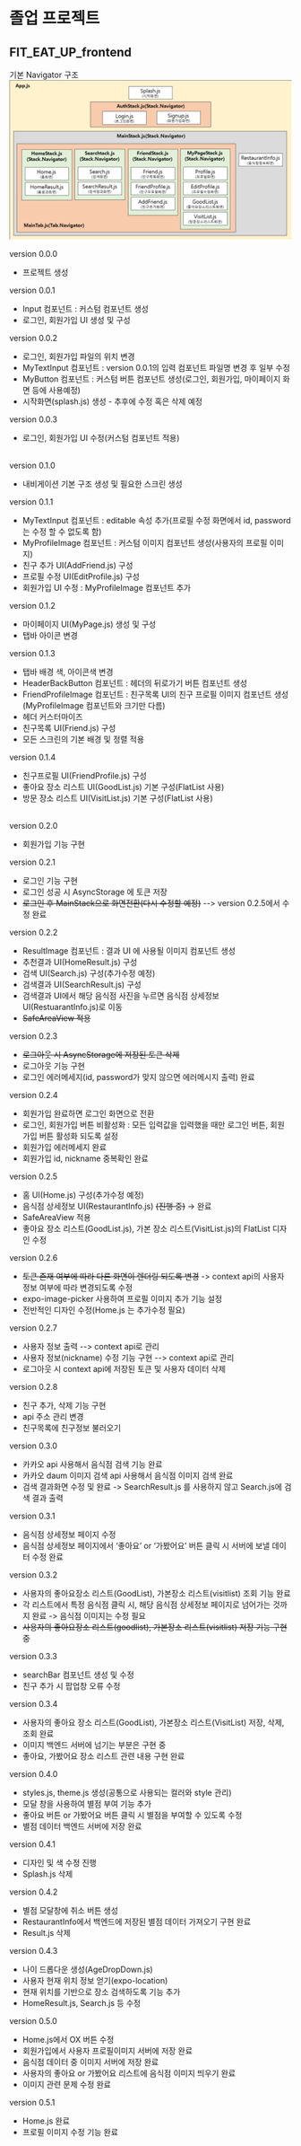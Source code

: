 # 졸업 프로젝트
## FIT_EAT_UP_frontend
기본 Navigator 구조
![Navigator구조](./Navigator%20%EA%B5%AC%EC%A1%B0.png)


version 0.0.0 
+ 프로젝트 생성

version 0.0.1 
+ Input 컴포넌트 : 커스텀 컴포넌트 생성
+  로그인, 회원가입 UI 생성 및 구성

version 0.0.2 
+ 로그인, 회원가입 파일의 위치 변경
+ MyTextInput 컴포넌트 : version 0.0.1의 입력 컴포넌트 파일명 변경 후 일부 수정
+ MyButton 컴포넌트 : 커스텀 버튼 컴포넌트 생성(로그인, 회원가입, 마이페이지 화면 등에 사용예정)
+ 시작화면(splash.js) 생성 - 추후에 수정 혹은 삭제 예정

version 0.0.3
+ 로그인, 회원가입 UI 수정(커스텀 컴포넌트 적용)
<br><br>

version 0.1.0 
+ 내비게이션 기본 구조 생성 및 필요한 스크린 생성

version 0.1.1 
+ MyTextInput  컴포넌트 : editable 속성 추가(프로필 수정 화면에서 id, password는 수정 할 수 없도록 함)
+ MyProfileImage 컴포넌트 : 커스텀 이미지 컴포넌트 생성(사용자의 프로필 이미지)
+ 친구 추가 UI(AddFriend.js) 구성
+ 프로필 수정 UI(EditProfile.js) 구성
+ 회원가입 UI 수정 : MyProfileImage 컴포넌트 추가

version 0.1.2
+ 마이페이지 UI(MyPage.js) 생성 및 구성
+ 탭바 아이콘 변경 

version 0.1.3
+ 탭바 배경 색, 아이콘색 변경
+ HeaderBackButton 컴포넌트 : 헤더의 뒤로가기 버튼 컴포넌트 생성
+ FriendProfileImage 컴포넌트 : 친구목록 UI의 친구 프로필 이미지 컴포넌트 생성(MyProfileImage 컴포넌트와 크기만 다름)
+ 헤더 커스터마이즈
+ 친구목록 UI(Friend.js) 구성
+ 모든 스크린의 기본 배경  및 정렬 적용

version 0.1.4
+ 친구프로필 UI(FriendProfile.js) 구성
+ 좋아요 장소 리스트 UI(GoodList.js) 기본 구성(FlatList 사용)
+ 방문 장소 리스트 UI(VisitList.js) 기본 구성(FlatList 사용)
<br><br>

version 0.2.0
+ 회원가입 기능 구현

version 0.2.1
+ 로그인 기능 구현
+ 로그인 성공 시 AsyncStorage 에 토큰 저장
+ ~~로그인 후 MainStack으로 화면전환(다시 수정할 예정)~~ --> version 0.2.5에서 수정 완료

version 0.2.2
+ ResultImage 컴포넌트 : 결과 UI 에 사용될 이미지 컴포넌트 생성
+ 추천결과 UI(HomeResult.js) 구성
+ 검색 UI(Search.js) 구성(추가수정 예정)
+ 검색결과 UI(SearchResult.js) 구성
+ 검색결과 UI에서 해당 음식점 사진을 누르면 음식점 상세정보 UI(RestuarantInfo.js)로 이동
+ ~~SafeAreaView 적용~~

version 0.2.3 	
- ~~로그아웃 시 AsyncStorage에 저장된 토큰 삭제~~
- 로그아웃 기능 구현
- 로그인 에러메세지(id, password가 맞지 않으면 에러메시지 출력) 완료

version 0.2.4
- 회원가입 완료하면 로그인 화면으로 전환
- 로그인, 회원가입 버튼 비활성화 : 모든 입력값을 입력했을 때만 로그인 버튼, 회원가입 버튼 활성화 되도록 설정
- 회원가입 에러메세지 완료
- 회원가입 id, nickname 중복확인 완료

version 0.2.5
- 홈 UI(Home.js) 구성(추가수정 예정)
- 음식점 상세정보 UI(RestaurantInfo.js) ~~(진행 중)~~ -> 완료
- SafeAreaView 적용
- 좋아요 장소 리스트(GoodList.js), 가본 장소 리스트(VisitList.js)의 FlatList 디자인 수정


version 0.2.6
- ~~토큰 존재 여부에 따라 다른 화면이 렌더링 되도록 변경~~ -> context api의 사용자 정보 여부에 따라 변경되도록 수정
- expo-image-picker 사용하여 프로필 이미지 추가 기능 설정
- 전반적인 디자인 수정(Home.js 는 추가수정 필요)

version 0.2.7
- 사용자 정보 출력  --> context api로 관리
- 사용자 정보(nickname) 수정 기능 구현 --> context api로 관리
- 로그아웃 시 context api에 저장된 토큰 및 사용자 데이터 삭제

version 0.2.8
- 친구 추가, 삭제 기능 구현
- api 주소 관리 변경
- 친구목록에 친구정보 불러오기

version 0.3.0
- 카카오 api 사용해서 음식점 검색 기능 완료
- 카카오 daum 이미지 검색 api 사용해서 음식점 이미지 검색 완료
- 검색 결과화면 수정 및 완료 -> SearchResult.js 를 사용하지 않고 Search.js에 검색 결과 출력

version 0.3.1
- 음식점 상세정보 페이지 수정
- 음식점 상세정보 페이지에서 ‘좋아요’ or ‘가봤어요’ 버튼 클릭 시 서버에 보낼 데이터 수정 완료

version 0.3.2
- 사용자의 좋아요장소 리스트(GoodList), 가본장소 리스트(visitlist) 조회 기능 완료
- 각 리스트에서 특정 음식점 클릭 시, 해당 음식점 상세정보 페이지로 넘어가는 것까지 완료 -> 음식점 이미지는 수정 필요
- ~~사용자의 좋아요장소 리스트(goodlist), 가본장소 리스트(visitlist) 저장 기능 구현 중~~

version 0.3.3
- searchBar 컴포넌트 생성 및 수정
- 친구 추가 시 팝업창 오류 수정

version 0.3.4
- 사용자의 좋아요 장소 리스트(GoodList), 가본장소 리스트(VisitList) 저장, 삭제, 조회 완료
- 이미지 백엔드 서버에 넘기는 부분은 구현 중
- 좋아요, 가봤어요 장소 리스트 관련 내용 구현 완료

version 0.4.0
- styles.js, theme.js 생성(공통으로 사용되는 컬러와 style 관리)
- 모달 창을 사용하여 별점 부여 기능 추가
- 좋아요 버튼 or 가봤어요 버튼 클릭 시 별점을 부여할 수 있도록 수정
- 별점 데이터 백엔드 서버에 저장 완료

version 0.4.1
- 디자인 및 색 수정 진행
- Splash.js 삭제

version 0.4.2
- 별점 모달창에 취소 버튼 생성
- RestaurantInfo에서 백엔드에 저장된 별점 데이터 가져오기 구현 완료
- Result.js 삭제

version 0.4.3
- 나이 드롭다운 생성(AgeDropDown.js)
- 사용자 현재 위치 정보 얻기(expo-location)
- 현재 위치를 기반으로 장소 검색하도록 기능 추가
- HomeResult.js, Search.js 등 수정

version 0.5.0
- Home.js에서 OX 버튼 수정
- 회원가입에서 사용자 프로필이미지 서버에 저장 완료
- 음식점 데이터 중 이미지 서버에 저장 완료
- 사용자의 좋아요 or 가봤어요 리스트에 음식점 이미지 띄우기 완료
- 이미지 관련 문제 수정 완료

version 0.5.1
- Home.js 완료
- 프로필 이미지 수정 기능 완료


